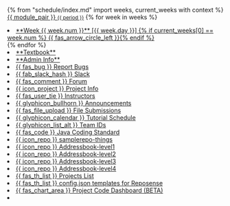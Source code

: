 {% from "schedule/index.md" import weeks, current_weeks with context %}
<navbar placement="top" type="inverse">
  <a slot="brand" href="{{baseUrl}}/index.html" title="Home" class="navbar-brand">{{ module_pair }} <small>{{ period }}</small></a>
  <dropdown text="Schedule" class="nav-link">
{% for week in weeks %}
<li><a href="{{ baseUrl }}/schedule/week{{ week.num }}/index.html" class="dropdown-item"> <md>**Week {{ week.num }}** [{{ week.day }}] {% if current_weeks[0] == week.num %} {{ fas_arrow_circle_left }}{% endif %}</md></a></li>
{% endfor %}
  </dropdown>
  <li><a href="{{baseUrl}}/se-book-adapted/index.html" class="nav-link"><md>**Textbook**</md></a></li>
  <li><a href="{{baseUrl}}/admin/index.html" class="nav-link"><md>**Admin Info**</md></a></li>
  <dropdown text="Links" class="nav-link">
    <li><a href="{{bugs_link}}" target="_blank" class="dropdown-item"> {{ fas_bug }} Report Bugs</a></li>
    <li><a href="{{slack_team}}" target="_blank" class="dropdown-item">{{ fab_slack_hash }} Slack</a></li>
    <li><a href="{{forum_link}}" target="_blank" class="dropdown-item">{{ fas_comment }} Forum</a></li>
    <li><a href="{{baseUrl}}/admin/project-overview.html" class="dropdown-item">{{ icon_project }} Project Info</a></li>
    <li><a href="{{ baseUrl }}/admin/instructors.html" class="dropdown-item">{{ fas_user_tie }} Instructors</a></li>
    <li><a href="{{ivle_announcements}}" target="_blank" class="dropdown-item">{{ glyphicon_bullhorn }} Announcements</a></li>
    <li><a href="{{ivle_files}}" target="_blank" class="dropdown-item">{{ fas_file_upload }} File Submissions</a></li>
    <li><a href="{{baseUrl}}/admin/tutorials.html" target="_blank" class="dropdown-item">{{ glyphicon_calendar }} Tutorial Schedule</a></li>
    <li><a href="{{team_IDs_page}}" target="_blank" class="dropdown-item">{{ glyphicon_list_alt }} Team IDs</a></li>
    <li><a href="{{java_coding_standard}}" target="_blank" class="dropdown-item">{{ fas_code }} Java Coding Standard</a></li>
    <li><a href="{{module_org}}/samplerepo-things" target="_blank" class="dropdown-item">{{ icon_repo }} samplerepo-things</a></li>
    <li><a href="{{module_org}}/addressbook-level1" target="_blank" class="dropdown-item">{{ icon_repo }} Addressbook-level1</a></li>
    <li><a href="{{module_org}}/addressbook-level2" target="_blank" class="dropdown-item">{{ icon_repo }} Addressbook-level2</a></li>
    <li><a href="{{module_org}}/addressbook-level3" target="_blank" class="dropdown-item">{{ icon_repo }} Addressbook-level3</a></li>
    <li><a href="{{module_org}}/addressbook-level4" target="_blank" class="dropdown-item">{{ icon_repo }} Addressbook-level4</a></li>
    <li><a href="{{baseUrl}}/admin/projectList.html" class="dropdown-item">{{ fas_th_list }} Projects List</a></li>
    <li><a href="{{baseUrl}}/admin/reposenseConfigTemplates.html" class="dropdown-item">{{ fas_th_list }} config.json templates for Reposense</a></li>
    <li><a href="https://nus-{{ module | lower }}-{{ semester | lower }}.github.io/{{ module | lower }}-dashboard" target="_blank" class="dropdown-item">{{ fas_chart_area }} Project Code Dashboard (BETA)</a></li>
  </dropdown>
  <li slot="right" class="nav-link">
    <form class="navbar-form">
      <searchbar :data="searchData" placeholder="Search" :on-hit="searchCallback" menu-align-right ></searchbar>
    </form>
  </li>
</navbar>
